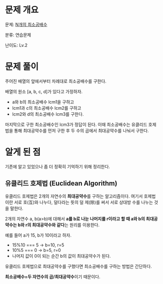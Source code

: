 # 문제 개요

문제: [N개의 최소공배수](https://school.programmers.co.kr/learn/courses/30/lessons/12953)

분류: 연습문제

난이도: Lv.2

# 문제 풀이

주어진 배열의 앞에서부터 차례대로 최소공배수를 구한다.

배열의 원소 [a, b, c, d]가 있다고 가정하자.

- a와 b의 최소공배수 lcm1을 구하고
- lcm1과 c의 최소공배수 lcm2를 구하고
- lcm2와 d의 최소공배수 lcm3를 구한다.

마지막으로 구한 최소공배수인 lcm3가 정답이 된다. 이때 최소공배수는 유클리드 호제법을 통해 최대공약수를 먼저 구한 후 두 수의 곱에서 최대공약수를 나눠서 구한다.

# 알게 된 점

기존에 알고 있었으나 좀 더 정확히 기억하기 위해 정리한다.

## 유클리드 호제법 (Euclidean Algorithm)

유클리드 호제법은 2개의 자연수의 **최대공약수**를 구하는 알고리즘이다.
여기서 호제법이란 서로 호(互)와 나누다, 덜다라는 뜻의 덜 제(除)를 써서 서로 상대방 수를 나누는 것을 말한다.

2개의 자연수 a, b(a>b)에 대해서 **a를 b로 나눈 나머지를 r이라고 할 때 a와 b의 최대공약수는 b와 r의 최대공약수와 같다**는 원리를 이용한다.

예를 들어 a가 15, b가 10이라고 하자.

- 15%10 === 5
  → b=10, r=5
- 10%5 === 0
  → b=5, r=0
- 나머지 값이 0이 되는 순간 b의 값이 최대공약수가 된다.

유클리드 호제법으로 최대공약수를 구했다면 최소공배수를 구하는 방법은 간단하다.

**최소공배수=두 자연수의 곱/최대공약수**이기 때문이다.
